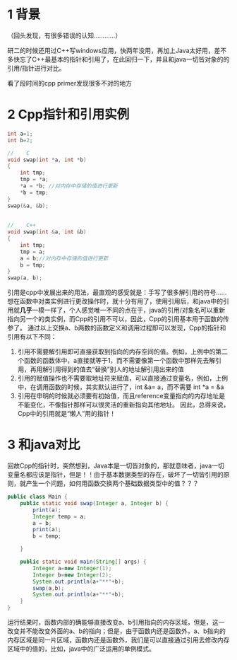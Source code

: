 # 1 背景
（回头发现，有很多错误的认知…………）

研二的时候还用过C++写windows应用，快两年没用，再加上Java太好用，差不多快忘了C++最基本的指针和引用了，在此回归一下，并且和java一切皆对象的的引用/指针进行对比。

看了段时间的cpp primer发现很多不对的地方
# 2 Cpp指针和引用实例
```cpp
int a=1;
int b=2;

//    C
void swap(int *a, int *b)
{
    int tmp;
    tmp = *a;
    *a = *b; //对内存中存储的值进行更新
    *b = tmp;
}
swap(&a, &b);
 
 
//    C++
void swap(int &a, int &b)
{
    int tmp;
    tmp = a;
    a = b;//对内存中存储的值进行更新
    b = tmp;
}
swap(a, b);
```
引用是cpp中发展出来的用法，最直观的感受就是：手写了很多解引用的符号……想在函数中对类实例进行更改操作时，就十分有用了，使用引用后，和java中的引用就**几乎**一模一样了，个人感觉唯一不同的点在于，java的引用/对象名可以重新指向另一个的类实例，而Cpp的引用不可以，因此，Cpp的引用基本用于函数的传参了。
通过以上交换a、b两数的函数定义和调用过程即可以发现，Cpp的指针和引用有以下不同：
1. 引用不需要解引用即可直接获取到指向的内存空间的值。例如，上例中的第二个函数的函数体中，a直接就等于1，而不需要像第一个函数中那样先去解引用，再用解引用得到的值去“替换”别人的地址解引用出来的值
2. 引用的赋值操作也不需要取地址符来赋值，可以直接通过变量名，例如，上例中，在调用函数的时候，其实默认进行了，int &a= a，而不需要 int *a = &a
3. 引用在申明的时候就必须要有初始值，而且reference变量指向的内存地址是不能变化，不像指针那样可以很灵活的重新指向其他地址。
因此，总得来说，Cpp中的引用就是“懒人”用的指针！
# 3 和java对比
回故Cpp的指针时，突然想到，Java本是一切皆对象的，那就意味者，java一切变量名都应该是指针，但是！！由于基本数据类型的存在，破坏了一切皆引用的原则，就产生一个问题，如何用函数交换两个基础数据类型中的值？？？
```java
public class Main {
    public static void swap(Integer a, Integer b) {
		print(a);
        Integer temp = a;
        a = b;
        print(a);
        b = temp;

    }

    public static void main(String[] args) {
        Integer a=new Integer(1);
        Integer b=new Integer(2);
        System.out.println(a+"**"+b);
        swap(a,b);
        System.out.println(a+"**"+b);
    }
}
```
运行结果时，函数内部的确能够直接改变a、b引用指向的内存区域，但是，这一改变并不能改变外面的a、b的指向；但是，由于函数内还是函数外，a、b指向的内存区域是同一片区域，函数内还是函数外，我们是可以直接通过引用去修改内存区域中的值的，比如，java中的广泛运用的单例模式。
